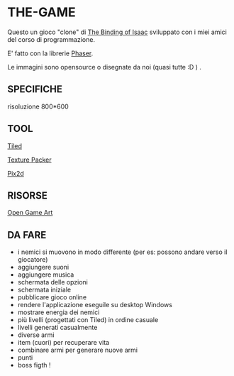 THE-GAME
========

Questo un gioco "clone" di [The Binding of Isaac](https://en.wikipedia.org/wiki/The_Binding_of_Isaac_(video_game)) sviluppato con i miei amici del corso di programmazione.

E' fatto con la librerie [Phaser](https://phaser.io/).

Le immagini sono opensource o disegnate da noi (quasi tutte :D ) .

## SPECIFICHE

risoluzione 800*600

## TOOL

[Tiled](https://www.mapeditor.org/)

[Texture Packer](https://www.codeandweb.com/texturepacker)

[Pix2d](https://pix2d.com/)

## RISORSE

[Open Game Art](https://opengameart.org/)


## DA FARE

- i nemici si muovono in modo differente (per es: possono andare verso il giocatore)
- aggiungere suoni
- aggiungere musica
- schermata delle opzioni
- schermata iniziale
- pubblicare gioco online
- rendere l'applicazione eseguile su desktop Windows
- mostrare energia dei nemici
- più livelli (progettati con Tiled) in ordine casuale
- livelli generati casualmente
- diverse armi 
- item (cuori) per recuperare vita
- combinare armi per generare nuove armi
- punti 
- boss figth !